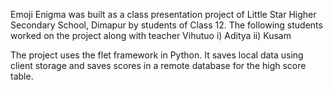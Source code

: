Emoji Enigma was built as a class presentation project of Little Star Higher Secondary School, Dimapur by students of Class 12.
The following students worked on the project along with teacher Vihutuo
i) Aditya
ii) Kusam

The project uses the flet framework in Python. 
It saves local data using client storage and saves scores in a remote database for the high score table.